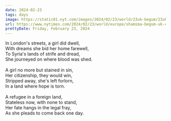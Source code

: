 ```yaml
---
date: 2024-02-23
tags: days
image: https://static01.nyt.com/images/2024/02/23/world/23uk-begum/23uk-begum-facebookJumbo.jpg
url: https://www.nytimes.com/2024/02/23/world/europe/shamima-begum-uk-citizenship-appeal.html
prettyDate: Friday, February 23, 2024
---
```

In London's streets, a girl did dwell,<br>With dreams she bid her home farewell,<br>To Syria's lands of strife and dread,<br>She journeyed on where blood was shed.<br><br>A girl no more but stained in sin,<br>Her citizenship, they would win,<br>Stripped away, she's left forlorn,<br>In a land where hope is torn.<br><br>A refugee in a foreign land,<br>Stateless now, with none to stand,<br>Her fate hangs in the legal fray,<br>As she pleads to come back one day.